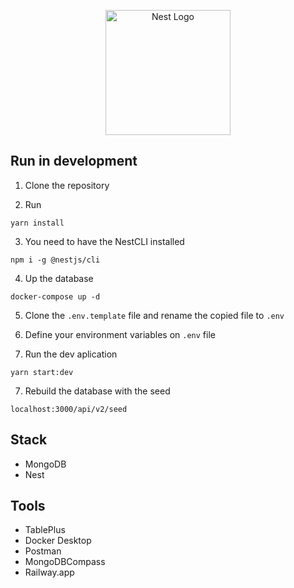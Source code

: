 <p align="center">
  <a href="http://nestjs.com/" target="blank"><img src="https://nestjs.com/img/logo-small.svg" width="200" alt="Nest Logo" /></a>
</p>

## Run in development
1. Clone the repository

2. Run
```
yarn install
```
3. You need to have the NestCLI installed
```
npm i -g @nestjs/cli
```
4. Up the database
```
docker-compose up -d
```
5. Clone the ```.env.template``` file and rename the copied file to ```.env```

6. Define your environment variables on ```.env``` file

7. Run the dev aplication
```
yarn start:dev
```
7. Rebuild the database with the seed
```
localhost:3000/api/v2/seed
```

## Stack
 * MongoDB
 * Nest

## Tools
 * TablePlus
 * Docker Desktop
 * Postman
 * MongoDBCompass
 * Railway.app